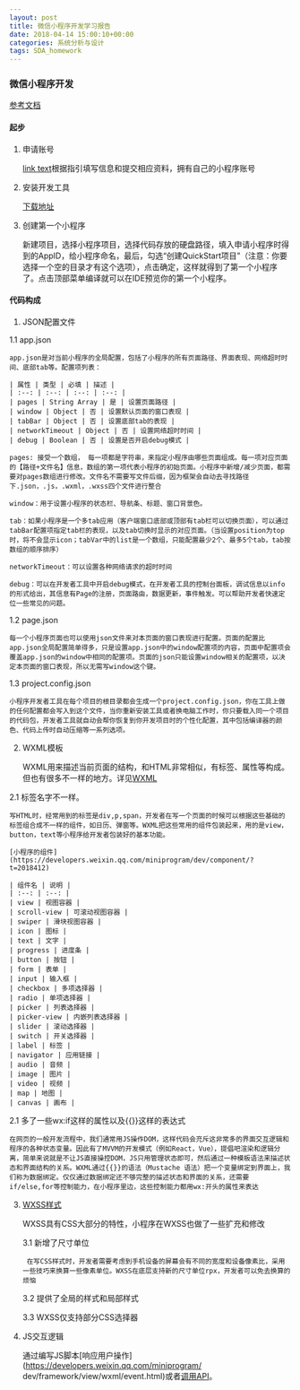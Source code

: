 ```yaml
---
layout: post
title: 微信小程序开发学习报告
date: 2018-04-14 15:00:10+00:00
categories: 系统分析与设计
tags: SDA_homework
---
```


### 微信小程序开发
[参考文档](https://developers.weixin.qq.com/miniprogram/dev/quickstart/basic/file.html)
#### 起步
1. 申请账号

    [link text]( https://mp.weixin.qq.com/wxopen/waregister?action=step1)根据指引填写信息和提交相应资料，拥有自己的小程序账号

2. 安装开发工具

    [下载地址](https://developers.weixin.qq.com/miniprogram/dev/devtools/download.html?t=2018412)

3. 创建第一个小程序

    新建项目，选择小程序项目，选择代码存放的硬盘路径，填入申请小程序时得到的AppID，给小程序命名，最后，勾选“创建QuickStart项目”（注意：你要选择一个空的目录才有这个选项），点击确定，这样就得到了第一个小程序了。点击顶部菜单编译就可以在IDE预览你的第一个小程序。

#### 代码构成
1. JSON配置文件

1.1 app.json

    app.json是对当前小程序的全局配置，包括了小程序的所有页面路径、界面表现、网络超时时间、底部tab等。配置项列表：

    | 属性 | 类型 | 必填 | 描述 |
    | :--: | :--: | :--: | :--: |
    | pages | String Array | 是 | 设置页面路径 | 
    | window | Object | 否 | 设置默认页面的窗口表现 |
    | tabBar | Object | 否 | 设置底部tab的表现 |
    | networkTimeout | Object | 否 | 设置网络超时时间 |
    | debug | Boolean | 否 | 设置是否开启debug模式 | 

    pages: 接受一个数组， 每一项都是字符串，来指定小程序由哪些页面组成。每一项对应页面的【路径+文件名】信息，数组的第一项代表小程序的初始页面。小程序中新增/减少页面，都需要对pages数组进行修改。文件名不需要写文件后缀，因为框架会自动去寻找路径下.json，.js，.wxml，.wxss四个文件进行整合

    window：用于设置小程序的状态栏、导航条、标题、窗口背景色。

    tab：如果小程序是一个多tab应用（客户端窗口底部或顶部有tab栏可以切换页面），可以通过tabBar配置项指定tab栏的表现，以及tab切换时显示的对应页面。（当设置position为top时，将不会显示icon；tabVar中的list是一个数组，只能配置最少2个、最多5个tab，tab按数组的顺序排序）

    networkTimeout：可以设置各种网络请求的超时时间

    debug：可以在开发者工具中开启debug模式，在开发者工具的控制台面板，调试信息以info的形式给出，其信息有Page的注册，页面路由，数据更新，事件触发。可以帮助开发者快速定位一些常见的问题。

1.2 page.json

    每一个小程序页面也可以使用json文件来对本页面的窗口表现进行配置。页面的配置比app.json全局配置简单得多，只是设置app.json中的window配置项的内容，页面中配置项会覆盖app.json的window中相同的配置项。页面的json只能设置window相关的配置项，以决定本页面的窗口表现，所以无需写window这个键。

1.3 project.config.json
    
    小程序开发者工具在每个项目的根目录都会生成一个project.config.json，你在工具上做的任何配置都会写入到这个文件，当你重新安装工具或者换电脑工作时，你只要载入同一个项目的代码包，开发者工具就自动会帮你恢复到你开发项目时的个性化配置，其中包括编译器的颜色、代码上传时自动压缩等一系列选项。

2. WXML模板
    
    WXML用来描述当前页面的结构，和HTML非常相似，有标签、属性等构成。但也有很多不一样的地方。详见[WXML](https://developers.weixin.qq.com/miniprogram/dev/framework/view/wxml/)

2.1 标签名字不一样。
    
    写HTML时，经常用到的标签是div,p,span，开发者在写一个页面的时候可以根据这些基础的标签组合成不一样的组件，如日历、弹窗等。WXML把这些常用的组件包装起来，用的是view，button，text等小程序给开发者包装好的基本功能。

    [小程序的组件](https://developers.weixin.qq.com/miniprogram/dev/component/?t=2018412)

    | 组件名 | 说明 |
    | :--: | :--: |
    | view | 视图容器 |
    | scroll-view | 可滚动视图容器 |
    | swiper | 滑块视图容器 |
    | icon | 图标 |
    | text | 文字 |
    | progress | 进度条 | 
    | button | 按钮 |
    | form | 表单 |
    | input | 输入框 |
    | checkbox | 多项选择器 |
    | radio | 单项选择器 |
    | picker | 列表选择器 |
    | picker-view | 内嵌列表选择器 |
    | slider | 滚动选择器 |
    | switch | 开关选择器 |
    | label | 标签 |
    | navigator | 应用链接 |
    | audio | 音频 |
    | image | 图片 |
    | video | 视频 |
    | map | 地图 |
    | canvas | 画布 |

2.1 多了一些wx:if这样的属性以及{{}}这样的表达式
    
    在网页的一般开发流程中，我们通常用JS操作DOM，这样代码会充斥这非常多的界面交互逻辑和程序的各种状态变量。因此有了MVVM的开发模式（例如React，Vue），提倡吧渲染和逻辑分离，简单来说就是不让JS直接操控DOM，JS只用管理状态即可，然后通过一种模板语法来描述状态和界面结构的关系。WXML通过{{}}的语法（Mustache 语法）把一个变量绑定到界面上，我们称为数据绑定。仅仅通过数据绑定还不够完整的描述状态和界面的关系，还需要if/else,for等控制能力，在小程序里边，这些控制能力都用wx:开头的属性来表达

3. [WXSS样式](https://developers.weixin.qq.com/miniprogram/dev/framework/view/wxss.html)
    
    WXSS具有CSS大部分的特性，小程序在WXSS也做了一些扩充和修改

    3.1 新增了尺寸单位
    
        在写CSS样式时，开发者需要考虑到手机设备的屏幕会有不同的宽度和设备像素比，采用一些技巧来换算一些像素单位。WXSS在底层支持新的尺寸单位rpx，开发者可以免去换算的烦恼
    
    3.2 提供了全局的样式和局部样式
    
    3.3 WXSS仅支持部分CSS选择器

4. JS交互逻辑
    
    通过编写JS脚本[响应用户操作](https://developers.weixin.qq.com/miniprogram/
    dev/framework/view/wxml/event.html)或者[调用API](https://developers.weixin.qq.com/miniprogram/dev/api/)。